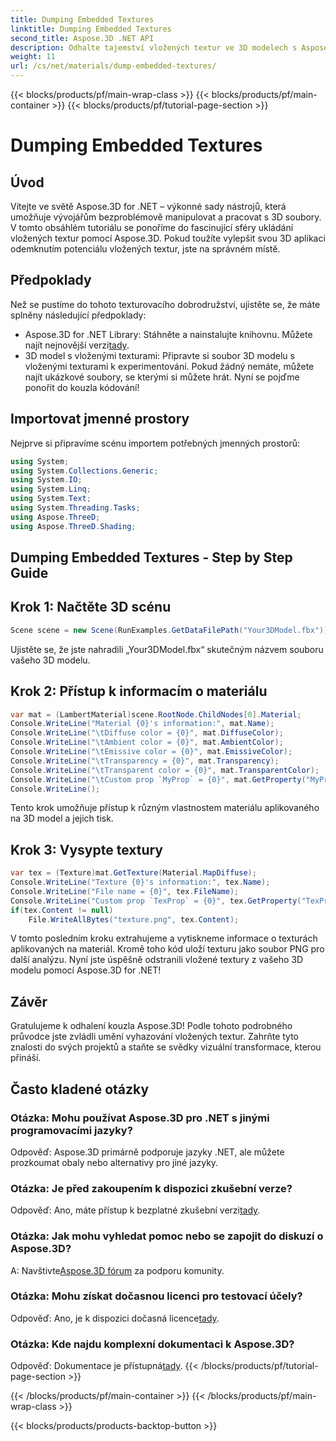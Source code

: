 ```yaml
---
title: Dumping Embedded Textures
linktitle: Dumping Embedded Textures
second_title: Aspose.3D .NET API
description: Odhalte tajemství vložených textur ve 3D modelech s Aspose.3D pro .NET. Ponořte se do našeho podrobného průvodce pro bezproblémovou integraci. Stáhněte si bezplatnou zkušební verzi nyní!
weight: 11
url: /cs/net/materials/dump-embedded-textures/
---
```


{{< blocks/products/pf/main-wrap-class >}}
{{< blocks/products/pf/main-container >}}
{{< blocks/products/pf/tutorial-page-section >}}

# Dumping Embedded Textures

## Úvod
Vítejte ve světě Aspose.3D for .NET – výkonné sady nástrojů, která umožňuje vývojářům bezproblémově manipulovat a pracovat s 3D soubory. V tomto obsáhlém tutoriálu se ponoříme do fascinující sféry ukládání vložených textur pomocí Aspose.3D. Pokud toužíte vylepšit svou 3D aplikaci odemknutím potenciálu vložených textur, jste na správném místě.
## Předpoklady
Než se pustíme do tohoto texturovacího dobrodružství, ujistěte se, že máte splněny následující předpoklady:
-  Aspose.3D for .NET Library: Stáhněte a nainstalujte knihovnu. Můžete najít nejnovější verzi[tady](https://releases.aspose.com/3d/net/).
- 3D model s vloženými texturami: Připravte si soubor 3D modelu s vloženými texturami k experimentování. Pokud žádný nemáte, můžete najít ukázkové soubory, se kterými si můžete hrát.
Nyní se pojďme ponořit do kouzla kódování!
## Importovat jmenné prostory
Nejprve si připravíme scénu importem potřebných jmenných prostorů:
```csharp
using System;
using System.Collections.Generic;
using System.IO;
using System.Linq;
using System.Text;
using System.Threading.Tasks;
using Aspose.ThreeD;
using Aspose.ThreeD.Shading;
```
## Dumping Embedded Textures - Step by Step Guide

## Krok 1: Načtěte 3D scénu
```csharp
Scene scene = new Scene(RunExamples.GetDataFilePath("Your3DModel.fbx"));
```
Ujistěte se, že jste nahradili „Your3DModel.fbx“ skutečným názvem souboru vašeho 3D modelu.
## Krok 2: Přístup k informacím o materiálu
```csharp
var mat = (LambertMaterial)scene.RootNode.ChildNodes[0].Material;
Console.WriteLine("Material {0}'s information:", mat.Name);
Console.WriteLine("\tDiffuse color = {0}", mat.DiffuseColor);
Console.WriteLine("\tAmbient color = {0}", mat.AmbientColor);
Console.WriteLine("\tEmissive color = {0}", mat.EmissiveColor);
Console.WriteLine("\tTransparency = {0}", mat.Transparency);
Console.WriteLine("\tTransparent color = {0}", mat.TransparentColor);
Console.WriteLine("\tCustom prop `MyProp` = {0}", mat.GetProperty("MyProp"));
Console.WriteLine();
```
Tento krok umožňuje přístup k různým vlastnostem materiálu aplikovaného na 3D model a jejich tisk.
## Krok 3: Vysypte textury
```csharp
var tex = (Texture)mat.GetTexture(Material.MapDiffuse);
Console.WriteLine("Texture {0}'s information:", tex.Name);
Console.WriteLine("File name = {0}", tex.FileName);
Console.WriteLine("Custom prop `TexProp` = {0}", tex.GetProperty("TexProp"));
if(tex.Content != null)
    File.WriteAllBytes("texture.png", tex.Content);
```
V tomto posledním kroku extrahujeme a vytiskneme informace o texturách aplikovaných na materiál. Kromě toho kód uloží texturu jako soubor PNG pro další analýzu.
Nyní jste úspěšně odstranili vložené textury z vašeho 3D modelu pomocí Aspose.3D for .NET!
## Závěr
Gratulujeme k odhalení kouzla Aspose.3D! Podle tohoto podrobného průvodce jste zvládli umění vyhazování vložených textur. Zahrňte tyto znalosti do svých projektů a staňte se svědky vizuální transformace, kterou přináší.
## Často kladené otázky

### Otázka: Mohu používat Aspose.3D pro .NET s jinými programovacími jazyky?
Odpověď: Aspose.3D primárně podporuje jazyky .NET, ale můžete prozkoumat obaly nebo alternativy pro jiné jazyky.
### Otázka: Je před zakoupením k dispozici zkušební verze?
 Odpověď: Ano, máte přístup k bezplatné zkušební verzi[tady](https://releases.aspose.com/).
### Otázka: Jak mohu vyhledat pomoc nebo se zapojit do diskuzí o Aspose.3D?
 A: Navštivte[Aspose.3D fórum](https://forum.aspose.com/c/3d/18) za podporu komunity.
### Otázka: Mohu získat dočasnou licenci pro testovací účely?
 Odpověď: Ano, je k dispozici dočasná licence[tady](https://purchase.aspose.com/temporary-license/).
### Otázka: Kde najdu komplexní dokumentaci k Aspose.3D?
 Odpověď: Dokumentace je přístupná[tady](https://reference.aspose.com/3d/net/).
{{< /blocks/products/pf/tutorial-page-section >}}

{{< /blocks/products/pf/main-container >}}
{{< /blocks/products/pf/main-wrap-class >}}

{{< blocks/products/products-backtop-button >}}

